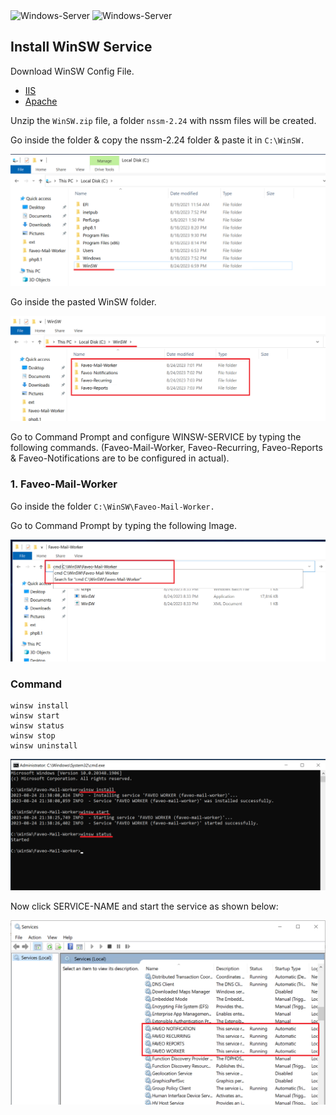 <img alt="Windows-Server" src="https://upload.wikimedia.org/wikipedia/commons/thumb/e/e2/Windows_logo_and_wordmark_-_2021.svg/250px-Windows_logo_and_wordmark_-_2021.svg.png" height="70" />

<img alt="Windows-Server" src="https://upload.wikimedia.org/wikipedia/en/6/6b/Redis_Logo.svg" height="70" />


## Install WinSW Service

Download WinSW Config File.
- [IIS](https://raw.githubusercontent.com/tamilselvan-lws/Documents/main/Redis%20Windows%20Server/Files/WinSW-IIS.zip) 
- [Apache](https://raw.githubusercontent.com/tamilselvan-lws/Documents/main/Redis%20Windows%20Server/Files/WinSW-Apache.zip)

Unzip the <code>WinSW.zip</code> file, a folder <code>nssm-2.24</code> with nssm files will be created.

Go inside the folder & copy the nssm-2.24 folder & paste it in <code>C:\WinSW.</code>

<img alt="Windows-Server" src="/Redis Windows Server/images/1.png"/>

Go inside the pasted WinSW folder.

<img alt="Windows-Server" src="/Redis Windows Server/images/2.png"/>

Go to Command Prompt and configure WINSW-SERVICE by typing the following commands. (Faveo-Mail-Worker, Faveo-Recurring, Faveo-Reports & Faveo-Notifications are to be configured in actual).

### 1. Faveo-Mail-Worker

Go inside the folder <code>C:\WinSW\Faveo-Mail-Worker.</code>

Go to Command Prompt by typing the following Image.

<img alt="Windows-Server" src="/Redis Windows Server/images/3.png"/>

### Command
```
winsw install
winsw start
winsw status
winsw stop
winsw uninstall

```

<img alt="Windows-Server" src="/Redis Windows Server/images/4.png"/>

Now click SERVICE-NAME and start the service as shown below:

<img alt="Windows-Server" src="/Redis Windows Server/images/5.png"/>